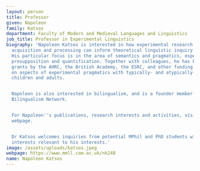 ```yaml
---
layout: person
title: Professor
given: Napoleon
family: Katsos
department: Faculty of Modern and Medieval Languages and Linguistics
job_title: Professor in Experimental Linguistics
biography: 'Napoleon Katsos is interested in how experimental research in language
  acquisition and processing can inform theoretical linguistic inquiry and vice versa.
  His particular focus is in the area of semantics and pragmatics, especially implicature,
  presupposition and quantification. Together with colleagues, he has been awarded
  grants by the AHRC, the British Academy, the ESRC, and other funding bodies to work
  on aspects of experimental pragmatics with typically- and atypically-developing
  children and adults.


  Napoleon is also interested in bilingualism, and is a founder member of the Cambridge
  Bilingualism Network.


  For Napoleon''s publications, research interests and activities, visit his personal
  webpage.


  Dr Katsos welcomes inquiries from potential MPhil and PhD students with research
  interests relevant to his interests.'
image: /assets/uploads/katsos.jpeg
webpage: https://www.mmll.cam.ac.uk/nk248
name: Napoleon Katsos
---
```

